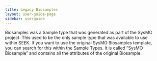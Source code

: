 ```yaml
---
title: Legacy Biosamples
layout: user-guide-page
sidebar: userguide
---
```



Biosamples was a Sample type that was generated as part of the SysMO project. 
This used to be the only sample type that was available to use within SEEK. 
If you want to use the original SysMO Biosamples template, you can search for this within the Sample Types. 
It is called “SysMO Biosample” and contains all the attributes of the original Biosample. 